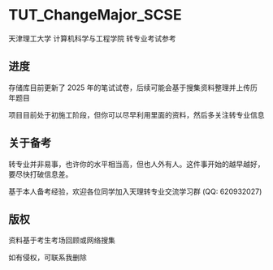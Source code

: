 # TUT_ChangeMajor_SCSE
天津理工大学 计算机科学与工程学院 转专业考试参考

## 进度
存储库目前更新了 2025 年的笔试试卷，后续可能会基于搜集资料整理并上传历年题目

项目目前处于初施工阶段，但你可以尽早利用里面的资料，然后多关注转专业信息

## 关于备考
转专业并非易事，也许你的水平相当高，但也人外有人。这件事开始的越早越好，要尽快打破信息差。

基于本人备考经验，欢迎各位同学加入天理转专业交流学习群 (QQ: 620932027)

## 版权
资料基于考生考场回顾或网络搜集

如有侵权，可联系我删除
